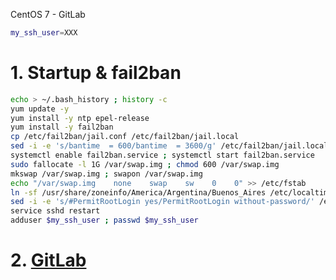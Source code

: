CentOS 7 - GitLab
```sh
my_ssh_user=XXX
```
# 1. Startup & fail2ban
```sh
echo > ~/.bash_history ; history -c
yum update -y
yum install -y ntp epel-release
yum install -y fail2ban
cp /etc/fail2ban/jail.conf /etc/fail2ban/jail.local
sed -i -e 's/bantime  = 600/bantime  = 3600/g' /etc/fail2ban/jail.local
systemctl enable fail2ban.service ; systemctl start fail2ban.service
sudo fallocate -l 1G /var/swap.img ; chmod 600 /var/swap.img
mkswap /var/swap.img ; swapon /var/swap.img
echo "/var/swap.img    none    swap    sw    0    0" >> /etc/fstab
ln -sf /usr/share/zoneinfo/America/Argentina/Buenos_Aires /etc/localtime
sed -i -e 's/#PermitRootLogin yes/PermitRootLogin without-password/' /etc/ssh/sshd_config
service sshd restart
adduser $my_ssh_user ; passwd $my_ssh_user
```

# 2. <a href="https://about.gitlab.com/downloads/" target="_blank">GitLab</a>

